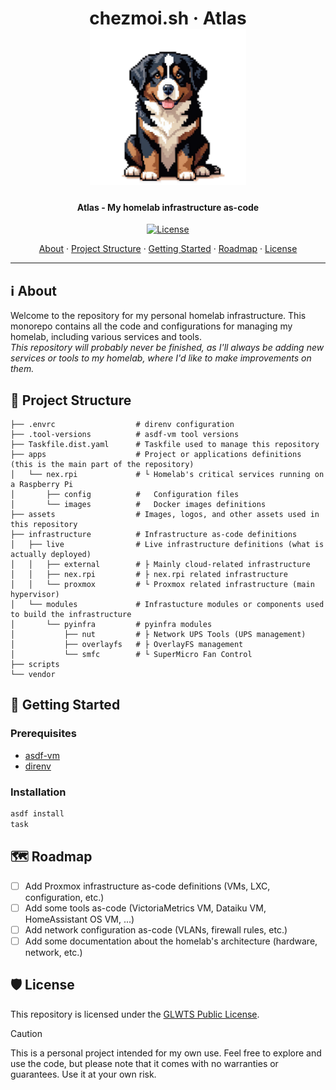 <!-- markdownlint-disable MD033 -->
<h1 align="center">
  chezmoi.sh · Atlas
  <br/>
  <img src="assets/159c3cee-7092-4f4c-8b32-cd5c96466c69.png" alt="Bernese Mountain Dog as logo" height="250">
</h1>

<h4 align="center">Atlas - My homelab infrastructure as-code</h4>

<div align="center">

[![License](https://img.shields.io/badge/license-GLWTS%20Public%20License-blue?logo=git&logoColor=white&logoWidth=20)](LICENSE)

<a href="#about">About</a> ·
<a href="#project-structure">Project Structure</a> ·
<a href="#getting-started">Getting Started</a> ·
<a href="#roadmap">Roadmap</a> ·
<a href="#license">License</a>

</div>

---

<!-- markdownlint-enable MD033 -->

## ℹ️ About

Welcome to the repository for my personal homelab infrastructure. This monorepo contains all the code and configurations for managing
my homelab, including various services and tools.  
_This repository will probably never be finished, as I'll always be adding new services or tools to my homelab, where I'd like to make
improvements on them._

## 📁 Project Structure

```plaintext
├── .envrc                  # direnv configuration
├── .tool-versions          # asdf-vm tool versions
├── Taskfile.dist.yaml      # Taskfile used to manage this repository
├── apps                    # Project or applications definitions (this is the main part of the repository)
│   └── nex.rpi             # └ Homelab's critical services running on a Raspberry Pi
│       ├── config          #   Configuration files
│       └── images          #   Docker images definitions
├── assets                  # Images, logos, and other assets used in this repository
├── infrastructure          # Infrastructure as-code definitions
│   ├── live                # Live infrastructure definitions (what is actually deployed)
│   │   ├── external        # ├ Mainly cloud-related infrastructure
│   │   ├── nex.rpi         # ├ nex.rpi related infrastructure
│   │   └── proxmox         # └ Proxmox related infrastructure (main hypervisor)
│   └── modules             # Infrastucture modules or components used to build the infrastructure
│       └── pyinfra         # pyinfra modules
│           ├── nut         # ├ Network UPS Tools (UPS management)
│           ├── overlayfs   # ├ OverlayFS management
│           └── smfc        # └ SuperMicro Fan Control
├── scripts
└── vendor
```

## 🚀 Getting Started

### Prerequisites

- [asdf-vm](https://asdf-vm.com/)
- [direnv](https://direnv.net/)

### Installation

```bash
asdf install
task
```

## 🗺️ Roadmap

- [ ] Add Proxmox infrastructure as-code definitions (VMs, LXC, configuration, etc.)
- [ ] Add some tools as-code (VictoriaMetrics VM, Dataiku VM, HomeAssistant OS VM, ...)
- [ ] Add network configuration as-code (VLANs, firewall rules, etc.)
- [ ] Add some documentation about the homelab's architecture (hardware, network, etc.)

## 🛡️ License

This repository is licensed under the [GLWTS Public License](LICENSE).

> [!CAUTION]
> This is a personal project intended for my own use. Feel free to explore and use the code,
> but please note that it comes with no warranties or guarantees. Use it at your own risk.

